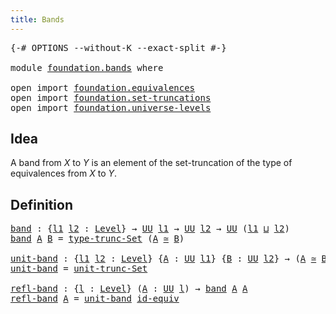```yaml
---
title: Bands
---
```


<pre class="Agda"><a id="31" class="Symbol">{-#</a> <a id="35" class="Keyword">OPTIONS</a> <a id="43" class="Pragma">--without-K</a> <a id="55" class="Pragma">--exact-split</a> <a id="69" class="Symbol">#-}</a>

<a id="74" class="Keyword">module</a> <a id="81" href="foundation.bands.html" class="Module">foundation.bands</a> <a id="98" class="Keyword">where</a>

<a id="105" class="Keyword">open</a> <a id="110" class="Keyword">import</a> <a id="117" href="foundation.equivalences.html" class="Module">foundation.equivalences</a>
<a id="141" class="Keyword">open</a> <a id="146" class="Keyword">import</a> <a id="153" href="foundation.set-truncations.html" class="Module">foundation.set-truncations</a>
<a id="180" class="Keyword">open</a> <a id="185" class="Keyword">import</a> <a id="192" href="foundation.universe-levels.html" class="Module">foundation.universe-levels</a>
</pre>
## Idea

A band from $X$ to $Y$ is an element of the set-truncation of the type of equivalences from $X$ to $Y$.

## Definition

<pre class="Agda"><a id="band"></a><a id="361" href="foundation.bands.html#361" class="Function">band</a> <a id="366" class="Symbol">:</a> <a id="368" class="Symbol">{</a><a id="369" href="foundation.bands.html#369" class="Bound">l1</a> <a id="372" href="foundation.bands.html#372" class="Bound">l2</a> <a id="375" class="Symbol">:</a> <a id="377" href="Agda.Primitive.html#597" class="Postulate">Level</a><a id="382" class="Symbol">}</a> <a id="384" class="Symbol">→</a> <a id="386" href="foundation-core.universe-levels.html#235" class="Primitive">UU</a> <a id="389" href="foundation.bands.html#369" class="Bound">l1</a> <a id="392" class="Symbol">→</a> <a id="394" href="foundation-core.universe-levels.html#235" class="Primitive">UU</a> <a id="397" href="foundation.bands.html#372" class="Bound">l2</a> <a id="400" class="Symbol">→</a> <a id="402" href="foundation-core.universe-levels.html#235" class="Primitive">UU</a> <a id="405" class="Symbol">(</a><a id="406" href="foundation.bands.html#369" class="Bound">l1</a> <a id="409" href="Agda.Primitive.html#810" class="Primitive Operator">⊔</a> <a id="411" href="foundation.bands.html#372" class="Bound">l2</a><a id="413" class="Symbol">)</a>
<a id="415" href="foundation.bands.html#361" class="Function">band</a> <a id="420" href="foundation.bands.html#420" class="Bound">A</a> <a id="422" href="foundation.bands.html#422" class="Bound">B</a> <a id="424" class="Symbol">=</a> <a id="426" href="foundation.set-truncations.html#4001" class="Function">type-trunc-Set</a> <a id="441" class="Symbol">(</a><a id="442" href="foundation.bands.html#420" class="Bound">A</a> <a id="444" href="foundation-core.equivalences.html#1621" class="Function Operator">≃</a> <a id="446" href="foundation.bands.html#422" class="Bound">B</a><a id="447" class="Symbol">)</a>

<a id="unit-band"></a><a id="450" href="foundation.bands.html#450" class="Function">unit-band</a> <a id="460" class="Symbol">:</a> <a id="462" class="Symbol">{</a><a id="463" href="foundation.bands.html#463" class="Bound">l1</a> <a id="466" href="foundation.bands.html#466" class="Bound">l2</a> <a id="469" class="Symbol">:</a> <a id="471" href="Agda.Primitive.html#597" class="Postulate">Level</a><a id="476" class="Symbol">}</a> <a id="478" class="Symbol">{</a><a id="479" href="foundation.bands.html#479" class="Bound">A</a> <a id="481" class="Symbol">:</a> <a id="483" href="foundation-core.universe-levels.html#235" class="Primitive">UU</a> <a id="486" href="foundation.bands.html#463" class="Bound">l1</a><a id="488" class="Symbol">}</a> <a id="490" class="Symbol">{</a><a id="491" href="foundation.bands.html#491" class="Bound">B</a> <a id="493" class="Symbol">:</a> <a id="495" href="foundation-core.universe-levels.html#235" class="Primitive">UU</a> <a id="498" href="foundation.bands.html#466" class="Bound">l2</a><a id="500" class="Symbol">}</a> <a id="502" class="Symbol">→</a> <a id="504" class="Symbol">(</a><a id="505" href="foundation.bands.html#479" class="Bound">A</a> <a id="507" href="foundation-core.equivalences.html#1621" class="Function Operator">≃</a> <a id="509" href="foundation.bands.html#491" class="Bound">B</a><a id="510" class="Symbol">)</a> <a id="512" class="Symbol">→</a> <a id="514" href="foundation.bands.html#361" class="Function">band</a> <a id="519" href="foundation.bands.html#479" class="Bound">A</a> <a id="521" href="foundation.bands.html#491" class="Bound">B</a>
<a id="523" href="foundation.bands.html#450" class="Function">unit-band</a> <a id="533" class="Symbol">=</a> <a id="535" href="foundation.set-truncations.html#4268" class="Function">unit-trunc-Set</a>

<a id="refl-band"></a><a id="551" href="foundation.bands.html#551" class="Function">refl-band</a> <a id="561" class="Symbol">:</a> <a id="563" class="Symbol">{</a><a id="564" href="foundation.bands.html#564" class="Bound">l</a> <a id="566" class="Symbol">:</a> <a id="568" href="Agda.Primitive.html#597" class="Postulate">Level</a><a id="573" class="Symbol">}</a> <a id="575" class="Symbol">(</a><a id="576" href="foundation.bands.html#576" class="Bound">A</a> <a id="578" class="Symbol">:</a> <a id="580" href="foundation-core.universe-levels.html#235" class="Primitive">UU</a> <a id="583" href="foundation.bands.html#564" class="Bound">l</a><a id="584" class="Symbol">)</a> <a id="586" class="Symbol">→</a> <a id="588" href="foundation.bands.html#361" class="Function">band</a> <a id="593" href="foundation.bands.html#576" class="Bound">A</a> <a id="595" href="foundation.bands.html#576" class="Bound">A</a>
<a id="597" href="foundation.bands.html#551" class="Function">refl-band</a> <a id="607" href="foundation.bands.html#607" class="Bound">A</a> <a id="609" class="Symbol">=</a> <a id="611" href="foundation.bands.html#450" class="Function">unit-band</a> <a id="621" href="foundation-core.equivalences.html#2494" class="Function">id-equiv</a>
</pre>
